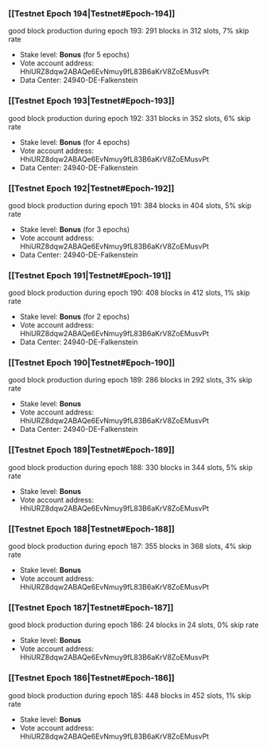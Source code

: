 ### [[Testnet Epoch 194|Testnet#Epoch-194]]
good block production during epoch 193: 291 blocks in 312 slots, 7% skip rate
* Stake level: **Bonus** (for 5 epochs)
* Vote account address: HhiURZ8dqw2ABAQe6EvNmuy9fL83B6aKrV8ZoEMusvPt
* Data Center: 24940-DE-Falkenstein
### [[Testnet Epoch 193|Testnet#Epoch-193]]
good block production during epoch 192: 331 blocks in 352 slots, 6% skip rate
* Stake level: **Bonus** (for 4 epochs)
* Vote account address: HhiURZ8dqw2ABAQe6EvNmuy9fL83B6aKrV8ZoEMusvPt
* Data Center: 24940-DE-Falkenstein
### [[Testnet Epoch 192|Testnet#Epoch-192]]
good block production during epoch 191: 384 blocks in 404 slots, 5% skip rate
* Stake level: **Bonus** (for 3 epochs)
* Vote account address: HhiURZ8dqw2ABAQe6EvNmuy9fL83B6aKrV8ZoEMusvPt
* Data Center: 24940-DE-Falkenstein
### [[Testnet Epoch 191|Testnet#Epoch-191]]
good block production during epoch 190: 408 blocks in 412 slots, 1% skip rate
* Stake level: **Bonus** (for 2 epochs)
* Vote account address: HhiURZ8dqw2ABAQe6EvNmuy9fL83B6aKrV8ZoEMusvPt
* Data Center: 24940-DE-Falkenstein
### [[Testnet Epoch 190|Testnet#Epoch-190]]
good block production during epoch 189: 286 blocks in 292 slots, 3% skip rate
* Stake level: **Bonus**
* Vote account address: HhiURZ8dqw2ABAQe6EvNmuy9fL83B6aKrV8ZoEMusvPt
* Data Center: 24940-DE-Falkenstein
### [[Testnet Epoch 189|Testnet#Epoch-189]]
good block production during epoch 188: 330 blocks in 344 slots, 5% skip rate
* Stake level: **Bonus**
* Vote account address: HhiURZ8dqw2ABAQe6EvNmuy9fL83B6aKrV8ZoEMusvPt
### [[Testnet Epoch 188|Testnet#Epoch-188]]
good block production during epoch 187: 355 blocks in 368 slots, 4% skip rate
* Stake level: **Bonus**
* Vote account address: HhiURZ8dqw2ABAQe6EvNmuy9fL83B6aKrV8ZoEMusvPt
### [[Testnet Epoch 187|Testnet#Epoch-187]]
good block production during epoch 186: 24 blocks in 24 slots, 0% skip rate
* Stake level: **Bonus**
* Vote account address: HhiURZ8dqw2ABAQe6EvNmuy9fL83B6aKrV8ZoEMusvPt
### [[Testnet Epoch 186|Testnet#Epoch-186]]
good block production during epoch 185: 448 blocks in 452 slots, 1% skip rate
* Stake level: **Bonus**
* Vote account address: HhiURZ8dqw2ABAQe6EvNmuy9fL83B6aKrV8ZoEMusvPt